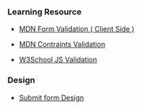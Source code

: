 ### Learning Resource

-  [MDN Form Validation ( Client Side )](https://developer.mozilla.org/en-US/docs/Learn/Forms/Form_validation)

-  [MDN Contraints Validation](https://developer.mozilla.org/en-US/docs/Web/API/Constraint_validation)

-  [W3School JS Validation](https://www.w3schools.com/js/js_validation_api.asp)

### Design

-  [Submit form Design](https://uidesigndaily.com/posts/sketch-submit-form-day-1189)
